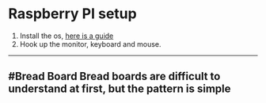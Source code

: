 # Raspberry PI setup
1. Install the os, [here is a guide](https://thepi.io/how-to-install-raspbian-on-the-raspberry-pi/)
2. Hook up the monitor, keyboard and mouse.

---
#Bread Board
Bread boards are difficult to understand at first, but the pattern is simple
 - 
